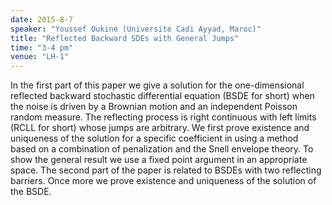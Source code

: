 ```yaml
---
date: 2015-8-7
speaker: "Youssef Oukine (Universite Cadi Ayyad, Maroc)"
title: "Reflected Backward SDEs with General Jumps"
time: "3-4 pm" 
venue: "LH-1"
---
```

In the first part of this paper we give a solution for the one-dimensional reflected backward stochastic differential equation (BSDE for short) when the noise is driven by a Brownian motion and an independent Poisson random measure. The reflecting process is right continuous with left limits (RCLL for short) whose jumps are arbitrary. We first prove existence and uniqueness of the solution for a specific coefficient in using a method based on a combination of penalization and the Snell envelope theory. To show the general result we use a fixed point argument in an appropriate space. The second part of the paper is related to BSDEs with two reflecting barriers. Once more we prove existence and uniqueness of the solution of the BSDE.
